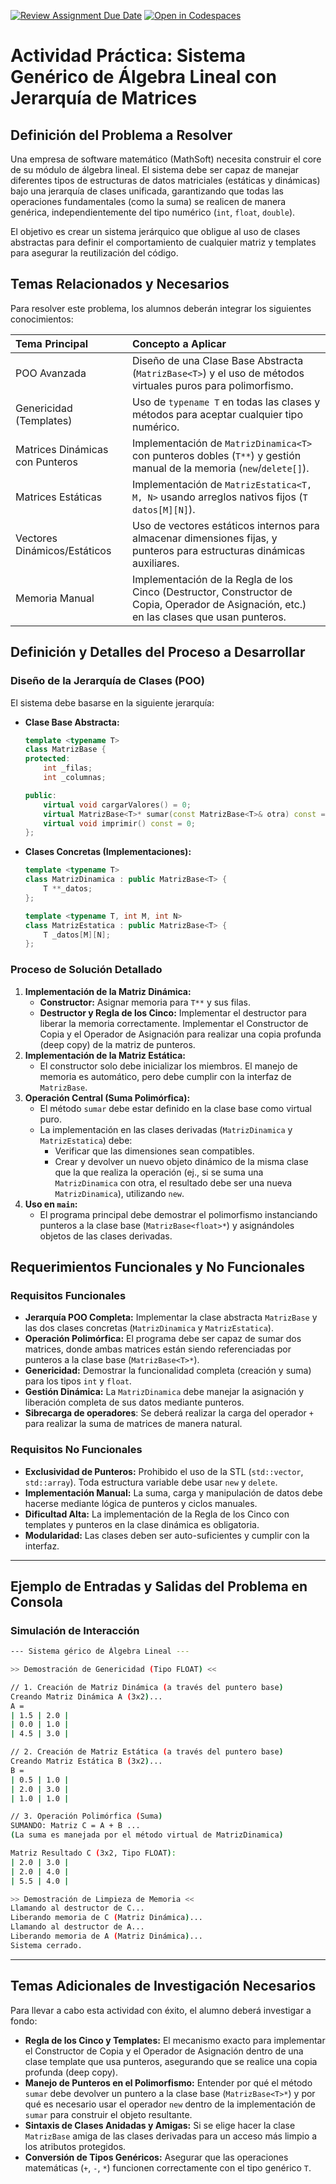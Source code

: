 [![Review Assignment Due Date](https://classroom.github.com/assets/deadline-readme-button-22041afd0340ce965d47ae6ef1cefeee28c7c493a6346c4f15d667ab976d596c.svg)](https://classroom.github.com/a/s4DYBMK-)
[![Open in Codespaces](https://classroom.github.com/assets/launch-codespace-2972f46106e565e64193e422d61a12cf1da4916b45550586e14ef0a7c637dd04.svg)](https://classroom.github.com/open-in-codespaces?assignment_repo_id=21190452)
# Actividad Práctica: Sistema Genérico de Álgebra Lineal con Jerarquía de Matrices

## Definición del Problema a Resolver

Una empresa de software matemático (MathSoft) necesita construir el core de su módulo de álgebra lineal. El sistema debe ser capaz de manejar diferentes tipos de estructuras de datos matriciales (estáticas y dinámicas) bajo una jerarquía de clases unificada, garantizando que todas las operaciones fundamentales (como la suma) se realicen de manera genérica, independientemente del tipo numérico (`int`, `float`, `double`).

El objetivo es crear un sistema jerárquico que obligue al uso de clases abstractas para definir el comportamiento de cualquier matriz y templates para asegurar la reutilización del código.

## Temas Relacionados y Necesarios

Para resolver este problema, los alumnos deberán integrar los siguientes conocimientos:

| Tema Principal                         | Concepto a Aplicar                                                                                                                                                                                                                                                             |
| :------------------------------------- | :----------------------------------------------------------------------------------------------------------------------------------------------------------------------------------------------------------------------------------------------------------------------------- |
| POO Avanzada                           | Diseño de una Clase Base Abstracta (`MatrizBase<T>`) y el uso de métodos virtuales puros para polimorfismo.                                                                                                                                                                   |
| Genericidad (Templates)                | Uso de `typename T` en todas las clases y métodos para aceptar cualquier tipo numérico.                                                                                                                                                                                        |
| Matrices Dinámicas con Punteros        | Implementación de `MatrizDinamica<T>` con punteros dobles (`T**`) y gestión manual de la memoria (`new`/`delete[]`).                                                                                                                                                         |
| Matrices Estáticas                     | Implementación de `MatrizEstatica<T, M, N>` usando arreglos nativos fijos (`T datos[M][N]`).                                                                                                                                                                                |
| Vectores Dinámicos/Estáticos           | Uso de vectores estáticos internos para almacenar dimensiones fijas, y punteros para estructuras dinámicas auxiliares.                                                                                                                                                       |
| Memoria Manual                         | Implementación de la Regla de los Cinco (Destructor, Constructor de Copia, Operador de Asignación, etc.) en las clases que usan punteros.                                                                                                                                   |

## Definición y Detalles del Proceso a Desarrollar

### Diseño de la Jerarquía de Clases (POO)

El sistema debe basarse en la siguiente jerarquía:

* **Clase Base Abstracta:**

    ```c++
    template <typename T>
    class MatrizBase {
    protected:
        int _filas;
        int _columnas;

    public:
        virtual void cargarValores() = 0;
        virtual MatrizBase<T>* sumar(const MatrizBase<T>& otra) const = 0;
        virtual void imprimir() const = 0;
    };
    ```

* **Clases Concretas (Implementaciones):**

    ```c++
    template <typename T>
    class MatrizDinamica : public MatrizBase<T> {
        T **_datos;
    };

    template <typename T, int M, int N>
    class MatrizEstatica : public MatrizBase<T> {
        T _datos[M][N];
    };
    ```

### Proceso de Solución Detallado

1. **Implementación de la Matriz Dinámica:**
    * **Constructor:** Asignar memoria para `T**` y sus filas.
    * **Destructor y Regla de los Cinco:** Implementar el destructor para liberar la memoria correctamente. Implementar el Constructor de Copia y el Operador de Asignación para realizar una copia profunda (deep copy) de la matriz de punteros.
2. **Implementación de la Matriz Estática:**
    * El constructor solo debe inicializar los miembros. El manejo de memoria es automático, pero debe cumplir con la interfaz de `MatrizBase`.
3. **Operación Central (Suma Polimórfica):**
    * El método `sumar` debe estar definido en la clase base como virtual puro.
    * La implementación en las clases derivadas (`MatrizDinamica` y `MatrizEstatica`) debe:
        * Verificar que las dimensiones sean compatibles.
        * Crear y devolver un nuevo objeto dinámico de la misma clase que la que realiza la operación (ej., si se suma una `MatrizDinamica` con otra, el resultado debe ser una nueva `MatrizDinamica`), utilizando `new`.
4. **Uso en `main`:**
    * El programa principal debe demostrar el polimorfismo instanciando punteros a la clase base (`MatrizBase<float>*`) y asignándoles objetos de las clases derivadas.

## Requerimientos Funcionales y No Funcionales

### Requisitos Funcionales

* **Jerarquía POO Completa:** Implementar la clase abstracta `MatrizBase` y las dos clases concretas (`MatrizDinamica` y `MatrizEstatica`).
* **Operación Polimórfica:** El programa debe ser capaz de sumar dos matrices, donde ambas matrices están siendo referenciadas por punteros a la clase base (`MatrizBase<T>*`).
* **Genericidad:** Demostrar la funcionalidad completa (creación y suma) para los tipos `int` y `float`.
* **Gestión Dinámica:** La `MatrizDinamica` debe manejar la asignación y liberación completa de sus datos mediante punteros.
* **Sibrecarga de operadores**: Se deberá realizar la carga del operador `+` para realizar la suma de matrices de manera natural.

### Requisitos No Funcionales

* **Exclusividad de Punteros:** Prohibido el uso de la STL (`std::vector`, `std::array`). Toda estructura variable debe usar `new` y `delete`.
* **Implementación Manual:** La suma, carga y manipulación de datos debe hacerse mediante lógica de punteros y ciclos manuales.
* **Dificultad Alta:** La implementación de la Regla de los Cinco con templates y punteros en la clase dinámica es obligatoria.
* **Modularidad:** Las clases deben ser auto-suficientes y cumplir con la interfaz.

---

## Ejemplo de Entradas y Salidas del Problema en Consola

### Simulación de Interacción

```Bash
--- Sistema gérico de Álgebra Lineal ---

>> Demostración de Genericidad (Tipo FLOAT) <<

// 1. Creación de Matriz Dinámica (a través del puntero base)
Creando Matriz Dinámica A (3x2)...
A =
| 1.5 | 2.0 |
| 0.0 | 1.0 |
| 4.5 | 3.0 |

// 2. Creación de Matriz Estática (a través del puntero base)
Creando Matriz Estática B (3x2)...
B =
| 0.5 | 1.0 |
| 2.0 | 3.0 |
| 1.0 | 1.0 |

// 3. Operación Polimórfica (Suma)
SUMANDO: Matriz C = A + B ...
(La suma es manejada por el método virtual de MatrizDinamica)

Matriz Resultado C (3x2, Tipo FLOAT):
| 2.0 | 3.0 |
| 2.0 | 4.0 |
| 5.5 | 4.0 |

>> Demostración de Limpieza de Memoria <<
Llamando al destructor de C...
Liberando memoria de C (Matriz Dinámica)...
Llamando al destructor de A...
Liberando memoria de A (Matriz Dinámica)...
Sistema cerrado.
```
---

## Temas Adicionales de Investigación Necesarios

Para llevar a cabo esta actividad con éxito, el alumno deberá investigar a fondo:

*   **Regla de los Cinco y Templates:** El mecanismo exacto para implementar el Constructor de Copia y el Operador de Asignación dentro de una clase template que usa punteros, asegurando que se realice una copia profunda (deep copy).
*   **Manejo de Punteros en el Polimorfismo:** Entender por qué el método `sumar` debe devolver un puntero a la clase base (`MatrizBase<T>*`) y por qué es necesario usar el operador `new` dentro de la implementación de `sumar` para construir el objeto resultante.
*   **Sintaxis de Clases Anidadas y Amigas:** Si se elige hacer la clase `MatrizBase` amiga de las clases derivadas para un acceso más limpio a los atributos protegidos.
*   **Conversión de Tipos Genéricos:** Asegurar que las operaciones matemáticas (`+`, `-`, `*`) funcionen correctamente con el tipo genérico `T`.

